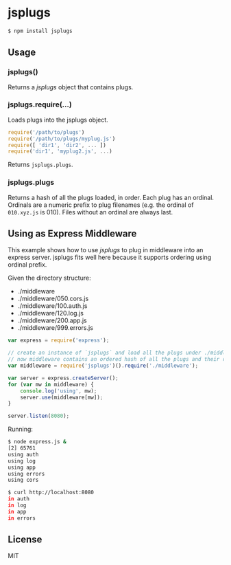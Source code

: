 # jsplugs

```bash
$ npm install jsplugs
```

## Usage ##

### jsplugs() ###

Returns a _jsplugs_ object that contains plugs.

### jsplugs.require(...) ###

Loads plugs into the jsplugs object.

```js
require('/path/to/plugs')
require('/path/to/plugs/myplug.js')
require([ 'dir1', 'dir2', ... ])
require('dir1', 'myplug2.js', ...)
```

Returns `jsplugs.plugs`.

### jsplugs.plugs ###

Returns a hash of all the plugs loaded, in order. Each plug has an ordinal. Ordinals are a numeric prefix 
to plug filenames (e.g. the ordinal of `010.xyz.js` is 010). Files without an ordinal are always last.


## Using as Express Middleware ##

This example shows how to use _jsplugs_ to plug in middleware into an express server. jsplugs fits well here because
it supports ordering using ordinal prefix.

Given the directory structure:

 * ./middleware
 * ./middleware/050.cors.js
 * ./middleware/100.auth.js
 * ./middleware/120.log.js
 * ./middleware/200.app.js
 * ./middleware/999.errors.js

```js
var express = require('express');

// create an instance of `jsplugs` and load all the plugs under ./middleware
// now middleware contains an ordered hash of all the plugs and their require()ed payload.
var middleware = require('jsplugs')().require('./middleware');

var server = express.createServer();
for (var mw in middleware) {
    console.log('using', mw);
    server.use(middleware[mw]);
}

server.listen(8080);
```

Running:

```bash
$ node express.js &
[2] 65761
using auth
using log
using app
using errors
using cors

$ curl http://localhost:8080
in auth
in log
in app
in errors
```

## License

MIT